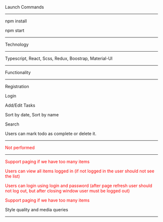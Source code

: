 <!DOCTYPE html>
<html>
<body>

<p>
Launch Commands</p>
<hr/>
<p> npm install </p>
<p> npm start </p>
<hr/>

<p>
Technology</p>
<hr/>
    <p> Typescript, React, Scss, Redux, Boostrap, Material-UI </p>
<hr/>

<p>
Functionality</p>
<hr/>
    <p> Registration </p>
    <p> Login </p>
    <p> Add/Edit Tasks </p>
    <p> Sort by date, Sort by name </p>
    <p> Search </p>
    <p> Users can mark todo as complete or delete it.</p>
<hr/>

 <p style="color:red">Not performed</p>
<hr/>
    <p style="color:red"> Support paging if we have too many items
 </p>
    <p style="color:red"> Users can view all items logged in (if not logged in the user should not see the list) </p>
    <p style="color:red"> Users can login using login and password (after page refresh user should not log out, but after closing window user must be logged out) </p>
        <p style="color:red"> Support paging if we have too many items
 </p>
 <p>
Style quality and media queries</p>
<hr/>

</body>
</html>
